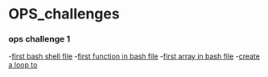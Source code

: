 # OPS_challenges

### ops challenge 1
-[first bash shell file](helloworld.sh)
-[first function in bash file](OPs201_function1.sh)
-[first array in bash file](arrays_challenge.sh)
-[create a loop to](loops_week5.sh)